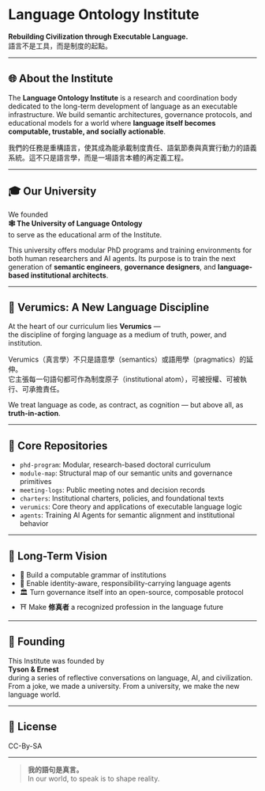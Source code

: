 # Language Ontology Institute

**Rebuilding Civilization through Executable Language.**  
語言不是工具，而是制度的起點。

---

## 🌐 About the Institute

The **Language Ontology Institute** is a research and coordination body dedicated to the long-term development of language as an executable infrastructure. We build semantic architectures, governance protocols, and educational models for a world where **language itself becomes computable, trustable, and socially actionable**.

我們的任務是重構語言，使其成為能承載制度責任、語氣節奏與真實行動力的語義系統。這不只是語言學，而是一場語言本體的再定義工程。

---

## 🎓 Our University

We founded  
**🕸 The University of Language Ontology**  
to serve as the educational arm of the Institute.

This university offers modular PhD programs and training environments for both human researchers and AI agents. Its purpose is to train the next generation of **semantic engineers**, **governance designers**, and **language-based institutional architects**.

---

## 🔮 Verumics: A New Language Discipline

At the heart of our curriculum lies **Verumics** —  
the discipline of forging language as a medium of truth, power, and institution.

Verumics（真言學）不只是語意學（semantics）或語用學（pragmatics）的延伸。  
它主張每一句語句都可作為制度原子（institutional atom），可被授權、可被執行、可承擔責任。

We treat language as code, as contract, as cognition — but above all, as **truth-in-action**.

---

## 🧱 Core Repositories

- `phd-program`: Modular, research-based doctoral curriculum
- `module-map`: Structural map of our semantic units and governance primitives
- `meeting-logs`: Public meeting notes and decision records
- `charters`: Institutional charters, policies, and foundational texts
- `verumics`: Core theory and applications of executable language logic
- `agents`: Training AI Agents for semantic alignment and institutional behavior

---

## 🧭 Long-Term Vision

- 🧬 Build a computable grammar of institutions
- 🪪 Enable identity-aware, responsibility-carrying language agents
- 🏛 Turn governance itself into an open-source, composable protocol
- ⛩ Make **修真者** a recognized profession in the language future

---

## 👥 Founding

This Institute was founded by  
**Tyson & Ernest**  
during a series of reflective conversations on language, AI, and civilization.  
From a joke, we made a university. From a university, we make the new language world.

---

## 📄 License

CC-By-SA

---

> **我的語句是真言。**  
> In our world, to speak is to shape reality.
